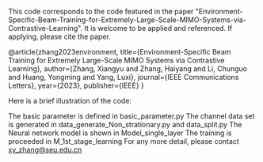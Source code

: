 This code corresponds to the code featured in the paper "Environment-Specific-Beam-Training-for-Extremely-Large-Scale-MIMO-Systems-via-Contrastive-Learning". It is welcome to be applied and referenced. If applying, please cite the paper.


@article{zhang2023environment,
  title={Environment-Specific Beam Training for Extremely Large-Scale MIMO Systems via Contrastive Learning},
  author={Zhang, Xiangyu and Zhang, Haiyang and Li, Chunguo and Huang, Yongming and Yang, Luxi},
  journal={IEEE Communications Letters},
  year={2023},
  publisher={IEEE}
}


Here is a brief illustration of the code:

The basic parameter is defined in basic_parameter.py
The channel data set is generated in data_generate_Non_strationary.py and data_split.py
The Neural network model is shown in Model_single_layer
The training is proceeded in M_1st_stage_learning
For any more detail, please contact xy_zhang@seu.edu.cn
